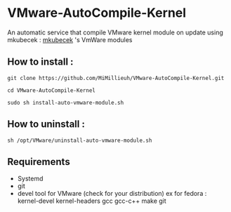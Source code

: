 # VMware-AutoCompile-Kernel
An automatic service that compile VMware kernel module on update using mkubecek : [mkubecek](https://github.com/mkubecek/vmware-host-modules) 's VmWare modules


## How to install :

`git clone https://github.com/MiMillieuh/VMware-AutoCompile-Kernel.git`

`cd VMware-AutoCompile-Kernel`

`sudo sh install-auto-vmware-module.sh`

## How to uninstall : 

`sh /opt/VMware/uninstall-auto-vmware-module.sh`

## Requirements

- Systemd
- git
- devel tool for VMware (check for your distribution) ex for fedora : kernel-devel kernel-headers gcc gcc-c++ make git
